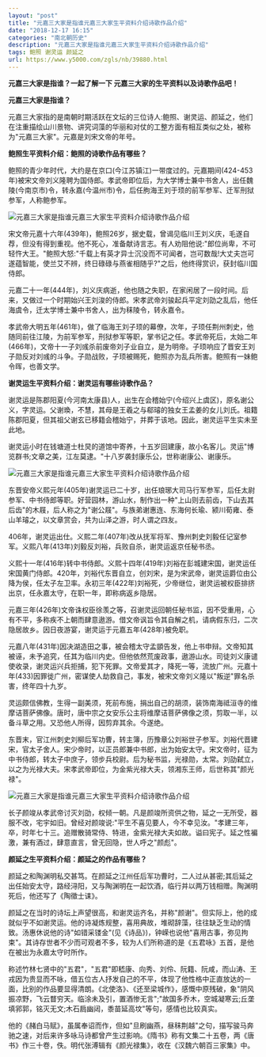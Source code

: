 ```yaml
---
layout: "post"
title: "元嘉三大家是指谁元嘉三大家生平资料介绍诗歌作品介绍"
date: "2018-12-17 16:15"
categories: "南北朝历史"
description: "元嘉三大家是指谁元嘉三大家生平资料介绍诗歌作品介绍"
tags: 鲍照 谢灵运 颜延之
url: https://www.y5000.com/zgls/nb/39880.html
---
```






**元嘉三大家是指谁？一起了解一下 **元嘉三大家的生平资料以及诗歌作品吧！****  

 **元嘉三大家是指谁？**

元嘉三大家指的是南朝时期活跃在文坛的三位诗人:鲍照、谢灵运、颜延之，他们在注重描绘山川景物、讲究词藻的华丽和对仗的工整方面有相互类似之处，被称为"元嘉三大家"。元嘉是刘宋文帝的年号。

 **鲍照生平资料介绍：鲍照的诗歌作品有哪些？**

鲍照的青少年时代，大约是在京口(今江苏镇江)一带度过的。元嘉期间(424-453年)被宋文帝刘义隆聘为国侍郎。孝武帝即位后，为大学博士兼中书舍人，出任魏陵(今南京市)令，转永嘉(今温州市)令，后任朐海王刘于顼的前军参军、迁军刑狱参军，人称鲍参军。

![元嘉三大家是指谁元嘉三大家生平资料介绍诗歌作品介绍](https://img.y5000.com/uploads/allimg/190109/9b16d72de6b53b3ab4702239e04afd12.jpg)

宋文帝元嘉十六年(439年)，鲍照26岁，据史载，曾谒见临川王刘义庆，毛遂自荐，但没有得到重视。他不死心，准备献诗言志。有人劝阻他说:"郎位尚卑，不可轻忤大王。"鲍照大怒:"千载上有英才异士沉没而不可闻者，岂可数哉!大丈夫岂可遂蕴智能，使兰艾不辨，终日碌碌与燕雀相随乎?"之后，他终得赏识，获封临川国侍郎。

元嘉二十一年(444年)，刘义庆病逝，他也随之失职，在家闲居了一段时间。后来，又做过一个时期始兴王刘浚的侍郎。宋孝武帝刘骏起兵平定刘劭之乱后，他任海虞令，迁太学博士兼中书舍人，出为秣陵令，转永嘉令。

孝武帝大明五年(461年)，做了临海王刘子顼的幕僚，次年，子顼任荆州刺史，他随同前往江陵，为前军参军，刑狱参军等职，掌书记之任。孝武帝死后，太始二年(466年)，文帝十一子刘彧杀前废帝刘子业自立，是为明帝。子顼响应了晋安王刘子勋反对刘彧的斗争。子勋战败，子顼被赐死，鲍照亦为乱兵所害。鲍照有一妹鲍令晖，也善文学。

 **谢灵运生平资料介绍：谢灵运有哪些诗歌作品？**

谢灵运是陈郡阳夏(今河南太康县)人，出生在会稽始宁(今绍兴上虞区)，原名谢公义，字灵运。父谢瑍，不慧，其母是王羲之与郗璿的独女王孟姜的女儿刘氏。祖籍陈郡阳夏，但其祖父谢玄已移籍会稽始宁，并葬于该地。因此，谢灵运平生实未至此地。

谢灵运小时在钱塘道士杜炅的道馆中寄养，十五岁回建康，故小名客儿。灵运"博览群书;文章之美，江左莫逮。"十八岁袭封康乐公，世称谢康公、谢康乐。

![元嘉三大家是指谁元嘉三大家生平资料介绍诗歌作品介绍](https://img.y5000.com/uploads/allimg/190109/08a6a4efa3bef39e1982cd34037ae5eb.png)

东晋安帝义熙元年(405年)谢灵运已二十岁，出任琅琊大司马行军参军，后任太尉参军、中书侍郎等职。好营园林，游山水，制作出一种"上山则去前齿，下山去其后齿"的木屐，后人称之为"谢公屐"。与族弟谢惠连、东海何长瑜、颍川荀雍、泰山羊璿之，以文章赏会，共为山泽之游，时人谓之四友。

406年，谢灵运出仕。义熙二年(407年)改从抚军将军、豫州刺史刘毅任记室参军。义熙八年(413年)刘毅反刘裕，兵败自杀，谢灵运返京任秘书丞。

义熙十一年(416年)转中书侍郎。义熙十四年(419年)刘裕在彭城建宋国，谢灵运任宋国黄门侍郎。420年，刘裕代东晋自立，创刘宋，是为宋武帝，谢灵运爵位由公降为侯，任太子左卫率。永初三年(422年)刘裕死，少帝继位，谢灵运被权臣排挤出京，任永嘉太守，在职一年，即称病返乡隐居。

元嘉三年(426年)文帝诛权臣徐羡之等，召谢灵运回朝任秘书监，因不受重用，心有不平，多称疾不上朝而肆意遨游。借文帝讽旨令其自解之机，请病假东归，二次隐居故乡。因日夜游宴，谢灵运于元嘉五年(428年)被免职。

元嘉八年(431年)因决湖造田之事，被会稽太守孟顗告发，他上书申辩。文帝知其被诬，未予追究，任其为临川内史。但他依然荒废政事，遨游山水。司徒刘义康谴使收录，谢灵运兴兵拒捕，犯下死罪。文帝爱其才，降死一等，流放广州。元嘉十年(433)因罪徙广州，密谋使人劫救自己，事发，被宋文帝刘义隆以"叛逆"罪名杀害，终年四十九岁。  

灵运颇信佛教，生得一副美须，死前布施，捐出自己的胡须，装饰南海祗洹寺的维摩诘菩萨佛像。唐时，唐中宗之女安乐公主将维摩诘菩萨佛像之须，剪取一半，以备斗草之用。又恐他人所得，因剪弃其余。今遂绝。

东晋末，官江州刺史刘柳后军功曹，转主簿，历豫章公刘裕世子参军。刘裕代晋建宋，官太子舍人。宋少帝时，以正员郎兼中书郎，出为始安太守。宋文帝时，征为中书侍郎，转太子中庶子，领步兵校尉。后为秘书监，光禄勋，太常。刘劭弑立，以之为光禄大夫。宋孝武帝即位，为金紫光禄大夫，领湘东王师，后世称其"颜光禄"。

![元嘉三大家是指谁元嘉三大家生平资料介绍诗歌作品介绍](https://img.y5000.com/uploads/allimg/190109/bd753cdf35e581ff655f865e23c71bc7.jpg)

长子颜竣从孝武帝讨灭刘劭，权倾一朝。凡是颜竣所资供之物，延之一无所受，器服不改，宅宇如旧。曾经对颜竣说:"平生不喜见要人，今不幸见汝。"孝建三年，卒，时年七十三。追赠散骑常侍、特进，金紫光禄大夫如故。谥曰宪子。延之性褊激，兼有酒过，肆意直言，曾无回隐，世人呼之"颜彪"。

 **颜延之生平资料介绍：颜延之的作品有哪些？**

颜延之和陶渊明私交甚笃。在颜延之江州任后军功曹时，二人过从甚密;其后延之出任始安太守，路经浔阳，又与陶渊明在一起饮酒，临行并以两万钱相赠。陶渊明死后，他还写了《陶徵士诔》。

颜延之在当时的诗坛上声望很高，和谢灵运齐名，并称"颜谢"。但实际上，他的成就似乎不如谢灵运。他的诗凝炼规整，喜用典故，堆砌辞藻，往往缺乏生动的情致。汤惠休说他的诗"如错采镂金"(见《诗品》)，钟嵘也说他"喜用古事，弥见拘束"。其诗存世者不少而可观者不多，较为人们所称道的是《五君咏》五首，是他在被出为永嘉太守时所作。

称述竹林七贤中的"五君"，"五君"即嵇康、向秀、刘伶、阮籍、阮咸，而山涛、王戎因为贵显而不咏，借五位古人抒发自己的不平，体现了他性格中正直放达的一面，比别的作品要显得清朗。《北使洛》、《还至梁城作》，感慨中原残破，象"阴风振凉野，飞云瞀穷天。临涂未及引，置酒惨无言";"故国多乔木，空城凝寒云;丘垄填郛郭，铭灭无文;木石扃幽闼，黍苗延高坟"等句，感情也比较真实。

他的《赭白马赋》，虽属奉诏而作，但如"旦刷幽燕，昼秣荆越"之句，描写骏马奔驰之速，对后来许多咏马诗都曾产生过影响。《隋书》称有文集二十五卷，两《唐书》作三十卷，佚。明代张溥辑有《颜光禄集》，收在《汉魏六朝百三家集》中。

